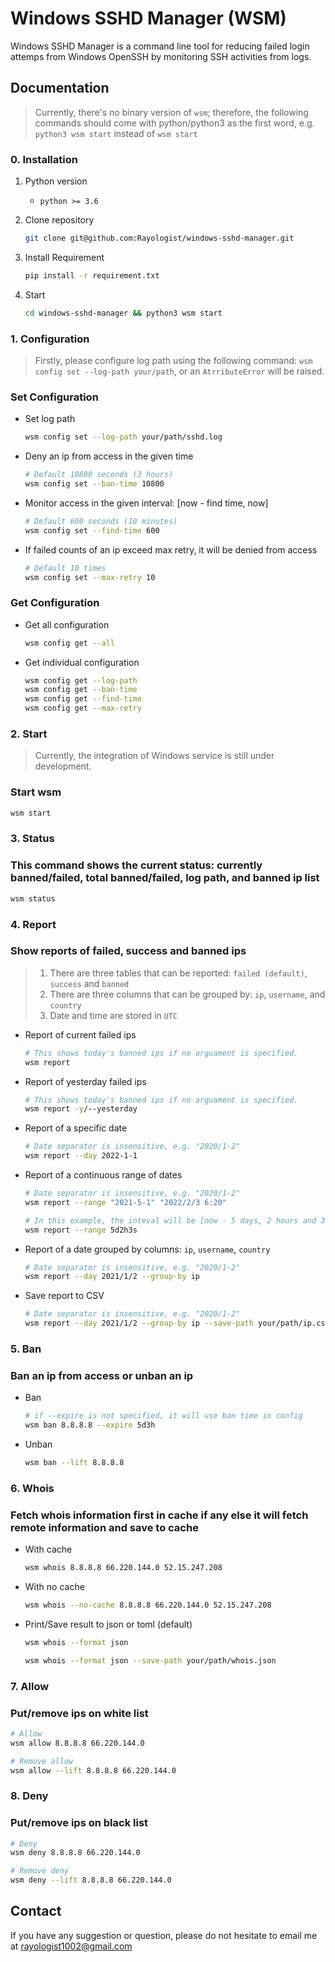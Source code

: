 # Windows SSHD Manager (WSM)

Windows SSHD Manager is a command line tool for reducing failed login attemps from Windows OpenSSH by monitoring SSH activities from logs.

## Documentation

> Currently, there's no binary version of `wsm`; therefore, the following commands should come with python/python3 as the first word, e.g. `python3 wsm start` instead of `wsm start`

### 0. Installation

1. Python version
   * `python >= 3.6`

2. Clone repository

    ```bash
    git clone git@github.com:Rayologist/windows-sshd-manager.git
    ```

3. Install Requirement

    ```bash
    pip install -r requirement.txt      
    ```

4. Start

    ```bash
    cd windows-sshd-manager && python3 wsm start
    ```

### 1. Configuration

> Firstly, please configure log path using the following command: `wsm config set --log-path your/path`, or an `AtrributeError` will be raised.

### Set Configuration

* Set log path

    ```bash
    wsm config set --log-path your/path/sshd.log
    ```

* Deny an ip from access in the given time

    ```bash
    # Default 10800 seconds (3 hours)
    wsm config set --ban-time 10800
    ```

* Monitor access in the given interval: [now - find time, now]

    ```bash
    # Default 600 seconds (10 minutes)
    wsm config set --find-time 600
    ```

* If failed counts of an ip exceed max retry, it will be denied from access

    ```bash
    # Default 10 times
    wsm config set --max-retry 10
    ```

### Get Configuration

* Get all configuration

    ```bash
    wsm config get --all
    ```

* Get individual configuration

    ```bash
    wsm config get --log-path
    wsm config get --ban-time
    wsm config get --find-time
    wsm config get --max-retry
    ```

### 2. Start

> Currently, the integration of Windows service is still under development.

### Start wsm

```bash
wsm start
```

### 3. Status

### This command shows the current status: currently banned/failed, total banned/failed, log path, and banned ip list

```bash
wsm status
```

### 4. Report

### Show reports of failed, success and banned ips

> 1. There are three tables that can be reported: `failed (default)`, `success` and `banned`
> 2. There are three columns that can be grouped by: `ip`, `username`, and `country`
> 3. Date and time are stored in `UTC`

* Report of current failed ips

    ```bash
    # This shows today's banned ips if no arguament is specified.
    wsm report
    ```

* Report of yesterday failed ips

    ```bash
    # This shows today's banned ips if no arguament is specified.
    wsm report -y/--yesterday
    ```

* Report of a specific date

    ```bash
    # Date separator is insensitive, e.g. "2020/1-2"
    wsm report --day 2022-1-1
    ```

* Report of a continuous range of dates

    ```bash
    # Date separator is insensitive, e.g. "2020/1-2"
    wsm report --range "2021-5-1" "2022/2/3 6:20"
    ```

    ```bash
    # In this example, the inteval will be [now - 5 days, 2 hours and 3 seconds, now]
    wsm report --range 5d2h3s
    ```

* Report of a date grouped by columns: `ip`, `username`, `country`

    ```bash
    # Date separator is insensitive, e.g. "2020/1-2"
    wsm report --day 2021/1/2 --group-by ip
    ```

* Save report to CSV

    ```bash
    # Date separator is insensitive, e.g. "2020/1-2"
    wsm report --day 2021/1/2 --group-by ip --save-path your/path/ip.csv
    ```

### 5. Ban

### Ban an ip from access or unban an ip

* Ban

    ```bash
    # if --expire is not specified, it will use ban time in config
    wsm ban 8.8.8.8 --expire 5d3h
    ```

* Unban

    ```bash
    wsm ban --lift 8.8.8.8
    ```

### 6. Whois

### Fetch whois information first in cache if any else it will fetch remote information and save to cache

* With cache
  
    ```bash
    wsm whois 8.8.8.8 66.220.144.0 52.15.247.208
    ```

* With no cache
  
    ```bash
    wsm whois --no-cache 8.8.8.8 66.220.144.0 52.15.247.208
    ```

* Print/Save result to json or toml (default)

    ```bash
    wsm whois --format json
    ```

    ```bash
    wsm whois --format json --save-path your/path/whois.json
    ```

### 7. Allow

### Put/remove ips on white list

```bash
# Allow
wsm allow 8.8.8.8 66.220.144.0

# Remove allow
wsm allow --lift 8.8.8.8 66.220.144.0
```

### 8. Deny

### Put/remove ips on black list

```bash
# Deny
wsm deny 8.8.8.8 66.220.144.0

# Remove deny
wsm deny --lift 8.8.8.8 66.220.144.0
```

## Contact

If you have any suggestion or question, please do not hesitate to email me at rayologist1002@gmail.com
